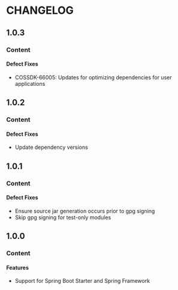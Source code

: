 # CHANGELOG

## 1.0.3

### Content

#### Defect Fixes

* COSSDK-66005: Updates for optimizing dependencies for user applications

## 1.0.2

### Content

#### Defect Fixes

* Update dependency versions

## 1.0.1

### Content

#### Defect Fixes

* Ensure source jar generation occurs prior to gpg signing
* Skip gpg signing for test-only modules

## 1.0.0

### Content

#### Features

* Support for Spring Boot Starter and Spring Framework
